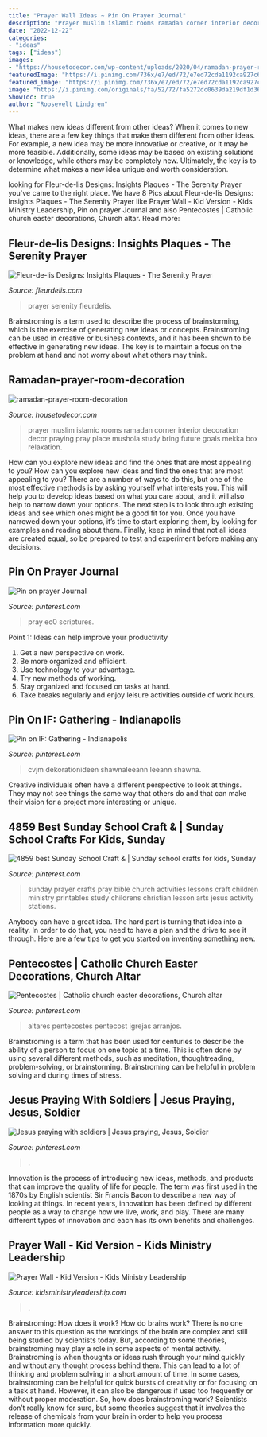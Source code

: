 ```yaml
---
title: "Prayer Wall Ideas ~ Pin On Prayer Journal"
description: "Prayer muslim islamic rooms ramadan corner interior decoration decor praying pray place mushola study bring future goals mekka box relaxation"
date: "2022-12-22"
categories:
- "ideas"
tags: ["ideas"]
images:
- "https://housetodecor.com/wp-content/uploads/2020/04/ramadan-prayer-room-decoration.jpg"
featuredImage: "https://i.pinimg.com/736x/e7/ed/72/e7ed72cda1192ca927c633626c8e3d8b.jpg"
featured_image: "https://i.pinimg.com/736x/e7/ed/72/e7ed72cda1192ca927c633626c8e3d8b.jpg"
image: "https://i.pinimg.com/originals/fa/52/72/fa5272dc0639da219df1d36bc0454b34.jpg"
ShowToc: true
author: "Roosevelt Lindgren"
---
```



What makes new ideas different from other ideas?
When it comes to new ideas, there are a few key things that make them different from other ideas. For example, a new idea may be more innovative or creative, or it may be more feasible. Additionally, some ideas may be based on existing solutions or knowledge, while others may be completely new. Ultimately, the key is to determine what makes a new idea unique and worth consideration.

	

		
looking for Fleur-de-lis Designs: Insights Plaques - The Serenity Prayer you've came to the right place. We have 8 Pics about Fleur-de-lis Designs: Insights Plaques - The Serenity Prayer like Prayer Wall - Kid Version - Kids Ministry Leadership, Pin on prayer Journal and also Pentecostes | Catholic church easter decorations, Church altar. Read more:
		
    
## Fleur-de-lis Designs: Insights Plaques - The Serenity Prayer

<img loading=lazy src="http://www.fleurdelis.com/images/1plaque_serenityprayersm.png" onerror="this.onerror=null;this.src='https://tse4.mm.bing.net/th?id=OIP.p133oatrvHZ-0Ip0fF9i-wAAAA&amp;pid=15.1';" alt="Fleur-de-lis Designs: Insights Plaques - The Serenity Prayer">

_Source: fleurdelis.com_

>prayer serenity fleurdelis. 

	

Brainstroming is a term used to describe the process of brainstorming, which is the exercise of generating new ideas or concepts. Brainstroming can be used in creative or business contexts, and it has been shown to be effective in generating new ideas. The key is to maintain a focus on the problem at hand and not worry about what others may think.

    
## Ramadan-prayer-room-decoration

<img loading=lazy src="https://housetodecor.com/wp-content/uploads/2020/04/ramadan-prayer-room-decoration.jpg" onerror="this.onerror=null;this.src='https://tse4.mm.bing.net/th?id=OIP.rB1WOPt7M8MqAJFNWHI7IgHaKw&amp;pid=15.1';" alt="ramadan-prayer-room-decoration">

_Source: housetodecor.com_

>prayer muslim islamic rooms ramadan corner interior decoration decor praying pray place mushola study bring future goals mekka box relaxation. 

	

How can you explore new ideas and find the ones that are most appealing to you?
How can you explore new ideas and find the ones that are most appealing to you? There are a number of ways to do this, but one of the most effective methods is by asking yourself what interests you. This will help you to develop ideas based on what you care about, and it will also help to narrow down your options. The next step is to look through existing ideas and see which ones might be a good fit for you. Once you have narrowed down your options, it’s time to start exploring them, by looking for examples and reading about them. Finally, keep in mind that not all ideas are created equal, so be prepared to test and experiment before making any decisions.

    
## Pin On Prayer Journal

<img loading=lazy src="https://i.pinimg.com/originals/fa/52/72/fa5272dc0639da219df1d36bc0454b34.jpg" onerror="this.onerror=null;this.src='https://tse1.mm.bing.net/th?id=OIP.fbQ2PUcdlQaUgXhVw_qqAwAAAA&amp;pid=15.1';" alt="Pin on prayer Journal">

_Source: pinterest.com_

>pray ec0 scriptures. 

	

Point 1: Ideas can help improve your productivity
1. Get a new perspective on work.
2. Be more organized and efficient.
3. Use technology to your advantage.
4. Try new methods of working.
5. Stay organized and focused on tasks at hand.
6. Take breaks regularly and enjoy leisure activities outside of work hours.

    
## Pin On IF: Gathering - Indianapolis

<img loading=lazy src="https://i.pinimg.com/736x/6e/0d/f3/6e0df3f2ab952c0bfd49ca83e4aa3322--prayer-wall-prayer-board.jpg" onerror="this.onerror=null;this.src='https://tse2.mm.bing.net/th?id=OIP.zLKrMJ571yixhSxt4tV_cgHaHa&amp;pid=15.1';" alt="Pin on IF: Gathering - Indianapolis">

_Source: pinterest.com_

>cvjm dekorationideen shawnaleeann leeann shawna. 

	

Creative individuals often have a different perspective to look at things. They may not see things the same way that others do and that can make their vision for a project more interesting or unique.

    
## 4859 Best Sunday School Craft &amp; | Sunday School Crafts For Kids, Sunday

<img loading=lazy src="https://i.pinimg.com/736x/e7/ed/72/e7ed72cda1192ca927c633626c8e3d8b.jpg" onerror="this.onerror=null;this.src='https://tse1.mm.bing.net/th?id=OIP.7T3aKZSS9VKUUuNKlTTppAAAAA&amp;pid=15.1';" alt="4859 best Sunday School Craft &amp; | Sunday school crafts for kids, Sunday">

_Source: pinterest.com_

>sunday prayer crafts pray bible church activities lessons craft children ministry printables study childrens christian lesson arts jesus activity stations. 

	

Anybody can have a great idea. The hard part is turning that idea into a reality. In order to do that, you need to have a plan and the drive to see it through. Here are a few tips to get you started on inventing something new.

    
## Pentecostes | Catholic Church Easter Decorations, Church Altar

<img loading=lazy src="https://i.pinimg.com/originals/41/b0/4f/41b04f13094258bcbde2cd817e683632.jpg" onerror="this.onerror=null;this.src='https://tse2.mm.bing.net/th?id=OIP.n0hvEAh6EbarbjsB1BE1IAHaKX&amp;pid=15.1';" alt="Pentecostes | Catholic church easter decorations, Church altar">

_Source: pinterest.com_

>altares pentecostes pentecost igrejas arranjos. 

	

Brainstroming is a term that has been used for centuries to describe the ability of a person to focus on one topic at a time. This is often done by using several different methods, such as meditation, thoughtreading, problem-solving, or brainstorming. Brainstroming can be helpful in problem solving and during times of stress.

    
## Jesus Praying With Soldiers | Jesus Praying, Jesus, Soldier

<img loading=lazy src="https://i.pinimg.com/736x/58/f9/01/58f9010616c268670fa0905f5a66f900.jpg" onerror="this.onerror=null;this.src='https://tse3.mm.bing.net/th?id=OIP.lMkB_FmmD-JigHtK2_S6_gHaGF&amp;pid=15.1';" alt="Jesus praying with soldiers | Jesus praying, Jesus, Soldier">

_Source: pinterest.com_

>. 

	

Innovation is the process of introducing new ideas, methods, and products that can improve the quality of life for people. The term was first used in the 1870s by English scientist Sir Francis Bacon to describe a new way of looking at things. In recent years, innovation has been defined by different people as a way to change how we live, work, and play. There are many different types of innovation and each has its own benefits and challenges.

    
## Prayer Wall - Kid Version - Kids Ministry Leadership

<img loading=lazy src="https://www.kidsministryleadership.com/wp-content/uploads/2018/01/PrayerWallWillowCreek-1000.jpg" onerror="this.onerror=null;this.src='https://tse3.mm.bing.net/th?id=OIP.hOYSFxFXDM_YoSmazthaTgHaFj&amp;pid=15.1';" alt="Prayer Wall - Kid Version - Kids Ministry Leadership">

_Source: kidsministryleadership.com_

>. 

	

Brainstroming: How does it work?
How do brains work? There is no one answer to this question as the workings of the brain are complex and still being studied by scientists today. But, according to some theories, brainstroming may play a role in some aspects of mental activity. Brainstroming is when thoughts or ideas rush through your mind quickly and without any thought process behind them. This can lead to a lot of thinking and problem solving in a short amount of time. In some cases, brainstroming can be helpful for quick bursts of creativity or for focusing on a task at hand. However, it can also be dangerous if used too frequently or without proper moderation. So, how does brainstroming work? Scientists don’t really know for sure, but some theories suggest that it involves the release of chemicals from your brain in order to help you process information more quickly.

